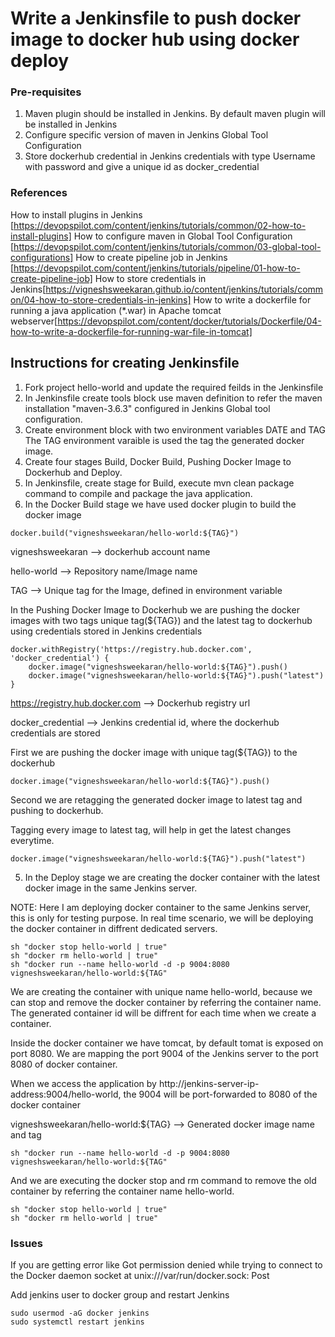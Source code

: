 # Write a Jenkinsfile to push docker image to docker hub using docker deploy

### Pre-requisites
1. Maven plugin should be installed in Jenkins. By default maven plugin will be installed in Jenkins
2. Configure specific version of maven in Jenkins Global Tool Configuration
3. Store dockerhub credential in Jenkins credentials with type Username with password and give a unique id as docker_credential

### References
How to install plugins in Jenkins [https://devopspilot.com/content/jenkins/tutorials/common/02-how-to-install-plugins]
How to configure maven in Global Tool Configuration [https://devopspilot.com/content/jenkins/tutorials/common/03-global-tool-configurations]
How to create pipeline job in Jenkins [https://devopspilot.com/content/jenkins/tutorials/pipeline/01-how-to-create-pipeline-job]
How to store credentials in Jenkins[https://vigneshsweekaran.github.io/content/jenkins/tutorials/common/04-how-to-store-credentials-in-jenkins]
How to write a dockerfile for running a java application (*.war) in Apache tomcat webserver[https://devopspilot.com/content/docker/tutorials/Dockerfile/04-how-to-write-a-dockerfile-for-running-war-file-in-tomcat]

## Instructions for creating Jenkinsfile

1. Fork project hello-world and update the required feilds in the Jenkinsfile
2. In Jenkinsfile create tools block use maven definition to refer the maven installation "maven-3.6.3" configured in Jenkins Global tool configuration.
3. Create environment block with two environment variables DATE and TAG The TAG environment varaible is used the tag the generated docker image. 
4. Create four stages Build, Docker Build, Pushing Docker Image to Dockerhub and Deploy.
5. In Jenkinsfile, create stage for Build, execute  mvn clean package command to compile and package the java application.
6. In the Docker Build stage we have used docker plugin to build the docker image

```
docker.build("vigneshsweekaran/hello-world:${TAG}")

```
vigneshsweekaran –> dockerhub account name

hello-world –> Repository name/Image name

TAG –> Unique tag for the Image, defined in environment variable

In the Pushing Docker Image to Dockerhub we are pushing the docker images with two tags unique tag(${TAG}) and the latest tag to dockerhub using credentials stored in Jenkins credentials

```
docker.withRegistry('https://registry.hub.docker.com', 'docker_credential') {
    docker.image("vigneshsweekaran/hello-world:${TAG}").push()
    docker.image("vigneshsweekaran/hello-world:${TAG}").push("latest")
}
```
https://registry.hub.docker.com –> Dockerhub registry url

docker_credential –> Jenkins credential id, where the dockerhub credentials are stored

First we are pushing the docker image with unique tag(${TAG}) to the dockerhub

```
docker.image("vigneshsweekaran/hello-world:${TAG}").push()

```

Second we are retagging the generated docker image to latest tag and pushing to dockerhub.

Tagging every image to latest tag, will help in get the latest changes everytime.

```
docker.image("vigneshsweekaran/hello-world:${TAG}").push("latest")
```

5. In the Deploy stage we are creating the docker container with the latest docker image in the same Jenkins server.

NOTE: Here I am deploying docker container to the same Jenkins server, this is only for testing purpose. In real time scenario, we will be deploying the docker container in diffrent dedicated servers.

```
sh "docker stop hello-world | true"
sh "docker rm hello-world | true"
sh "docker run --name hello-world -d -p 9004:8080 vigneshsweekaran/hello-world:${TAG"
```


We are creating the container with unique name hello-world, because we can stop and remove the docker container by referring the container name. The generated container id will be diffrent for each time when we create a container.

Inside the docker container we have tomcat, by default tomat is exposed on port 8080. We are mapping the port 9004 of the Jenkins server to the port 8080 of docker container.

When we access the application by http://jenkins-server-ip-address:9004/hello-world, the 9004 will be port-forwarded to 8080 of the docker container

vigneshsweekaran/hello-world:${TAG} –> Generated docker image name and tag

```
sh "docker run --name hello-world -d -p 9004:8080 vigneshsweekaran/hello-world:${TAG"
```

And we are executing the docker stop and rm command to remove the old container by referring the container name hello-world.

```
sh "docker stop hello-world | true"
sh "docker rm hello-world | true"
```

### Issues

If you are getting error like Got permission denied while trying to connect to the Docker daemon socket at unix:///var/run/docker.sock: Post

Add jenkins user to docker group and restart Jenkins

```
sudo usermod -aG docker jenkins
sudo systemctl restart jenkins

```
